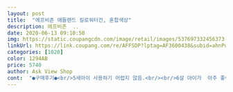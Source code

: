 ```yaml
---
layout: post 
title:  "에프비존 애들랜드 킬로워터건, 혼합색상" 
description: 에프비존  ..
date: 2020-06-13 09:10:50 
img: https://static.coupangcdn.com/image/retail/images/537697332456373-8718da71-3cbe-4428-9f66-77dab88f9566.jpg 
linkUrl: https://link.coupang.com/re/AFFSDP?lptag=AF3600438&subid=ahnPublicAsk&pageKey=86752841&itemId=272740065&vendorItemId=3659870934&traceid=V0-113-7a9cee3f687955b2 
categories: [1020] 
color: 1294AB 
price: 5740 
author: Ask View Shop 
cont:  "●구매후기●<br/>5세아이 사용하기 어렵지 않음.<br/><br/>6살 아이가  아주 좋아합니다.<br/> 대형은 물 넣으면 무거워 할거 같아서 중형으로 샀어요! 물줄기 부드럽게 잘 나갑니다.<br/>     어제 공원에서 실컷 놀았어요 아침에 주문했는데 오후에 도착해! 역시 쿠팡이에요!!<br/>.<br/> ★ 구매일 : 2019.<br/>07.<br/>12<br/>.<br/> ★ 구입가격 : 5,700원<br/>.<br/> ★ 배송받은 날짜 : 2019.<br/>07.<br/>13<br/>가격대비 훌륭!!<br/>검색검색중에 저렴하면서 품평좋은걸로 결정!<br/>놀수 있을것 같아서 구매했습니다.<br/><br/>다만 단점이라면 한번에 물양이 많이 나와 물충전 하느라 수돗가 근처에서 놀아야 해요^^.<br/><br/>뒤에 가방식으로 매는 가방보단 요런 워터건 가지고<br/>로켓와우 배송이여서 다음날 오전 7시전에<br/>배송온날 바로 놀이터 가서 친구들하고<br/>버튼 누르는거는 손가락이 아파하던데ㅋㅋ<br/>빠르게 배송받았어요<br/>삼다수물병 들고 다니면서 물보충해주니 좋아요.<br/><br/>아이가 넘넘 좋아해요<br/>아이가 한살한살 커가니<br/>아이도 쉽게 할수있네요.<br/><br/>에프비존 애들랜드 킬로워터건, 혼합색상<br/>오 가격도 저렴하고 배송이 빨라서 좋았구요.<br/><br/>오늘새벽에 받아서 엄청 더운피크시간에<br/>요긴하게 잘쓰고 있습니다.<br/><br/>워터건 가지고 엄청 잘놉니다.<br/><br/>장바구니에 있는 버ㅇ물총이 품절이라<br/>집에서도 물놀이 한다고 가지고 놀고<br/>총을 버튼을 누르는게 아니고<br/>큰물통한개로 3번은 놀아요ㅋㅋ<br/>펌프질만하면 자동으로 물이 나오니<br/>한시간이나 밖에서 놀았네요<br/>" 
---
```

